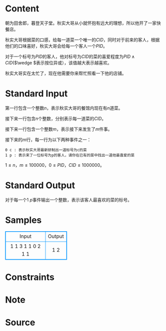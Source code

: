 
# Content

朝为田舍郎，暮登天子堂。秋实大哥从小就怀抱有远大的理想，所以他开了一家快餐店。

秋实大哥根据菜的口感，给每一道菜一个唯一的$CID$，同时对于前来的客人，根据他们的口味喜好，秋实大哥会给每一个客人一个$PID$。

对于一个标号为$PID$的客人，他对标号为$CID$的菜的喜爱程度为$PID\wedge CID$($\wedge $表示按位异或），该值越大表示越喜欢。

秋实大哥实在太忙了，现在他需要你来帮忙照看一下他的店铺。

# Standard Input

第一行包含一个整数$n$，表示秋实大哥的餐馆内现在有$n$道菜。

接下来一行包含$n$个整数，分别表示每一道菜的$CID$。

接下来一行包含一个整数$m$，表示接下来发生了$m$件事。

接下来的$m$行，每一行为以下两种事件之一：
```
0 c : 表示秋实大哥最新研制出一道标号为c的菜
1 p : 表示来了一位标号为p的客人，请你在已有的菜中找出一道他最喜爱的菜
```
$1\leq n，m\leq 100000$，$0\leq PID，CID\leq 1000000$。

# Standard Output

对于每一个$1$  $p$事件输出一个整数，表示该客人最喜欢的菜的标号。

# Samples

<style>
        table,table tr th, table tr td { border:1px solid #0094ff; }
        table { width: 200px; min-height: 25px; line-height: 25px; text-align: center; border-collapse: collapse;}   
    </style>
<table>
	<tr>
		<td>Input</td>
		<td>Output</td>
	</tr>
<tr><td>1
1
3
1 1
0 2
1 1</td><td>1
2</td></tr></table>


# Constraints



# Note



# Source


